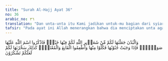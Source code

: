 ```yaml
---
title: "Surah Al-Hajj Ayat 36"
no: 36
arabic_no: ٣٦
translation: "Dan unta-unta itu Kami jadikan untuk-mu bagian dari syiar agama Allah, kamu banyak memperoleh kebaikan padanya. Maka sebutlah nama Allah (ketika kamu akan menyembelihnya) dalam keadaan berdiri (dan kaki-kaki telah terikat). Kemudian apabila telah rebah (mati), maka makanlah sebagiannya dan berilah makanlah orang yang merasa cukup dengan apa yang ada padanya (tidak meminta-minta) dan orang yang meminta. Demikianlah Kami tundukkan (unta-unta itu) untukmu, agar kamu bersyukur."
tafsir: "Pada ayat ini Allah menerangkan bahwa dia menciptakan unta agar diambil manfaatnya oleh manusia dan menjadikan unta itu sebagai salah satu syi'ar-syi'ar Allah dengan menyembelihnya sebagai binatang kurban untuk mendekatkan diri kepada Allah. Kemudian Dia memberi balasan kepada orang-orang yang berkurban pahala yang berlipat ganda di akhirat.\n\nMenurut Imam Abu Hanifah yang berasal dari pendapat Atha' dan Sa'id bin Musayyab dari golongan tabi'in bahwa yang dimaksud dengan, \"Budna\" yang tersebut dalam ayat, ialah unta atau sapi. Pendapat ini dikuatkan pula oleh pendapat Ibnu Umar bahwa tidak dikenal arti \"badanah\" (mufrad budna) selain arti unta dan sapi.\n\nSeekor unta atau lembu dapat dijadikan kurban oleh tujuh orang berdasarkan hadis Rasulullah saw:\n\nBerkata Jabir ra, \"Kami menunaikan ibadah haji bersama Rasulullah saw, maka kami berkurban seekor unta untuk tujuh orang dan seekor sapi untuk tujuh orang.\" (Riwayat Muslim)\n\nJika seseorang tidak mendapatkan unta/sapi, ia boleh menggantinya dengan tujuh ekor kambing berdasarkan hadis:\n\n\"Dari Ibnu 'Abbas ra bahwa Nabi saw telah didatangi seseorang, ia berkata, \"Sesungguhnya telah wajib atasku menyembelih unta/sapi, sedangkan aku orang yang sanggup melakukannya, tetapi aku tidak mendapatkannya untuk kubeli. Maka Rasulullah saw menyuruhnya membeli tujuh ekor kambing, kemudian ia menyembelihnya.\" (Riwayat Ahmad dan Ibnu Majah dengan sanad yang sahih)\n\nAllah memerintahkan agar menyebut nama Allah di waktu menyembelihnya. Dari ayat ini dapat dipahami bahwa haram hukumnya menyebut nama selain Allah diwaktu menyembelihnya.\n\nApabila binatang kurban telah disembelih, telah roboh dan diyakini telah benar-benar mati, maka kulitilah, makanlah sebagian dagingnya, dan berikanlah sebagian yang lain kepada fakir miskin yang meminta dan yang tidak meminta karena mereka malu melakukannya. Tentu saja memberikan (daging) seluruhnya adalah lebih baik dan lebih besar pahalanya.\n\nOrang-orang Arab jahiliyah tidak mau memakan daging kurban yang telah mereka sembelih, maka dalam ayat ini Allah membolehkan kaum Muslimin memakan daging kurban mereka.\n\nDemikianlah Allah telah memudahkan penguasaan binatang kurban bagi orang-orang yang beriman, padahal binatang itu lebih kuat dari mereka. Yang demikian itu dapat dijadikan pelajaran agar manusia bersyukur kepada Allah atas nikmat yang telah dilimpahkan kepada mereka."
---
```

وَالْبُدْنَ جَعَلْنٰهَا لَكُمْ مِّنْ شَعَاۤىِٕرِ اللّٰهِ لَكُمْ فِيْهَا خَيْرٌۖ فَاذْكُرُوا اسْمَ اللّٰهِ عَلَيْهَا صَوَاۤفَّۚ فَاِذَا وَجَبَتْ جُنُوْبُهَا فَكُلُوْا مِنْهَا وَاَطْعِمُوا الْقَانِعَ وَالْمُعْتَرَّۗ  كَذٰلِكَ سَخَّرْنٰهَا لَكُمْ لَعَلَّكُمْ تَشْكُرُوْنَ 